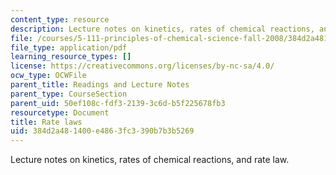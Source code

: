 ```yaml
---
content_type: resource
description: Lecture notes on kinetics, rates of chemical reactions, and rate law.
file: /courses/5-111-principles-of-chemical-science-fall-2008/384d2a481400e4863fc3390b7b3b5269_lecnotes31.pdf
file_type: application/pdf
learning_resource_types: []
license: https://creativecommons.org/licenses/by-nc-sa/4.0/
ocw_type: OCWFile
parent_title: Readings and Lecture Notes
parent_type: CourseSection
parent_uid: 50ef108c-fdf3-2139-3c6d-b5f225678fb3
resourcetype: Document
title: Rate laws
uid: 384d2a48-1400-e486-3fc3-390b7b3b5269
---
```

Lecture notes on kinetics, rates of chemical reactions, and rate law.